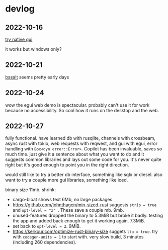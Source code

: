 # devlog

## 2022-10-16

[try native gui](https://github.com/gabdube/native-windows-gui)

it works but windows only?

## 2022-10-21

[basalt](https://github.com/AustinJ235/basalt) seems pretty early days

## 2022-10-24

wow the egui web demo is spectacular. probably can't use it for work because no accessibility. So cool how it runs on the desktop and the web. 

## 2022-10-27

fully functional. have learned db with rusqlite, channels with crossbeam, async rust with tokio, web requests with reqwest, and gui with egui, error handling with `Box<dyn error::Error>`. Copilot has been invaluable, saves so much time. just give it a sentence about what you want to do and it suggests common libraries and lays out some code for you. It's never quite right but it's good enough to point you in the right direction.

would still like to try a better db interface, something like sqlx or diesel. also want to try a couple more gui libraries, something like iced.

binary size 11mb. shrink:
 - cargo-bloat shows text 6Mb, no large packages. 
 - https://github.com/johnthagen/min-sized-rust suggests `strip = true ` and `opt-level = "z" `. These save a couple mb. 9mb.
 - unused-features dropped the binary to 5.3MiB but broke it badly. testing the app and added back enough to get it working again. 7.3MiB. 
 - set back to `opt-level = 2`. 9MiB. 
 - https://kerkour.com/optimize-rust-binary-size suggets `lto = true`.  try with `codegen-units = 1` to start with. very slow build, 3 minutes (including 260 dependencies). 